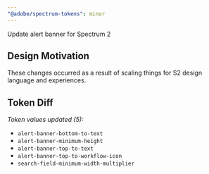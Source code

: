 ```yaml
---
"@adobe/spectrum-tokens": minor
---
```


Update alert banner for Spectrum 2

## Design Motivation

These changes occurred as a result of scaling things for S2 design language and experiences.

## Token Diff

_Token values updated (5):_

- `alert-banner-bottom-to-text`
- `alert-banner-minimum-height`
- `alert-banner-top-to-text`
- `alert-banner-top-to-workflow-icon`
- `search-field-minimum-width-multiplier`
